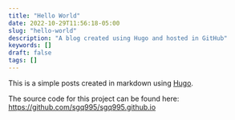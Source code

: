 ```yaml
---
title: "Hello World"
date: 2022-10-29T11:56:18-05:00
slug: "hello-world"
description: "A blog created using Hugo and hosted in GitHub"
keywords: []
draft: false
tags: []
---
```


This is a simple posts created in markdown using [Hugo](https://gohugo.io/).

The source code for this project can be found here: https://github.com/sgq995/sgq995.github.io
